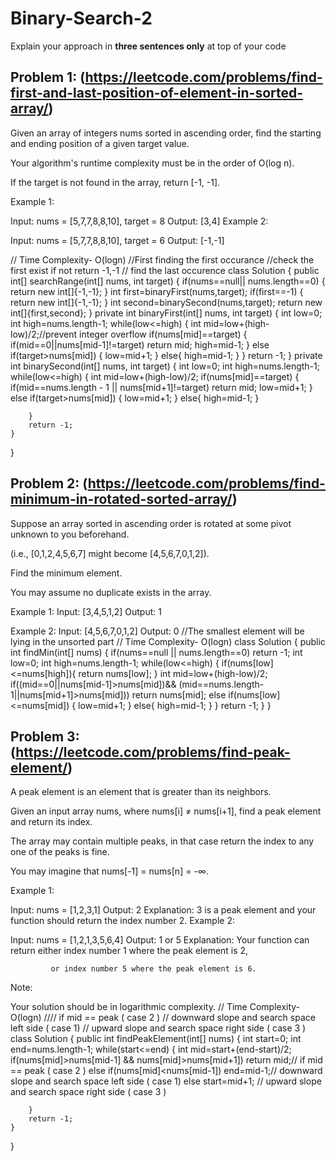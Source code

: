 # Binary-Search-2
Explain your approach in **three sentences only** at top of your code


## Problem 1: (https://leetcode.com/problems/find-first-and-last-position-of-element-in-sorted-array/)

Given an array of integers nums sorted in ascending order, find the starting and ending position of a given target value.

Your algorithm's runtime complexity must be in the order of O(log n).

If the target is not found in the array, return [-1, -1].

Example 1:

Input: nums = [5,7,7,8,8,10], target = 8
Output: [3,4]
Example 2:

Input: nums = [5,7,7,8,8,10], target = 6
Output: [-1,-1]

// Time Complexity- O(logn)
//First finding the first occurance
//check the first exist if not return -1,-1
// find the last occurence
class Solution {
    public int[] searchRange(int[] nums, int target) {
       if(nums==null|| nums.length==0)
       {
        return new int[]{-1,-1};
       } 
       int first=binaryFirst(nums,target);
if(first==-1)
{
    return new int[]{-1,-1};
}
int second=binarySecond(nums,target);
return new int[]{first,second};
    }
    private int binaryFirst(int[] nums, int target)
    {
        int low=0;
        int high=nums.length-1;
        while(low<=high)
        {
            int mid=low+(high-low)/2;//prevent integer overflow
            if(nums[mid]==target)
            {
                if(mid==0||nums[mid-1]!=target) return mid;
                high=mid-1;
            }
            else if(target>nums[mid])
            {
                low=mid+1;
            }
            else{
                high=mid-1;
            }
        }
        return -1;
    }
    private int binarySecond(int[] nums, int target)
    {
        int low=0;
        int high=nums.length-1;
        while(low<=high)
        {
            int mid=low+(high-low)/2;
            if(nums[mid]==target)
            {
                if(mid==nums.length - 1 || nums[mid+1]!=target) return mid;
                low=mid+1;
            }
            else if(target>nums[mid])
            {
                low=mid+1;
            }
            else{
                high=mid-1;
            }

        }
        return -1;
    }
}

## Problem 2: (https://leetcode.com/problems/find-minimum-in-rotated-sorted-array/)

Suppose an array sorted in ascending order is rotated at some pivot unknown to you beforehand.

(i.e., [0,1,2,4,5,6,7] might become [4,5,6,7,0,1,2]).

Find the minimum element.

You may assume no duplicate exists in the array.

Example 1:
Input: [3,4,5,1,2]
Output: 1

Example 2:
Input: [4,5,6,7,0,1,2]
Output: 0
//The smallest element will be lying in the unsorted part
// Time Complexity- O(logn)
class Solution {
    public int findMin(int[] nums) {
        if(nums==null || nums.length==0) return -1;
        int low=0;
        int high=nums.length-1;
        while(low<=high)
        {
            if(nums[low]<=nums[high]){
                return nums[low];
            }
            int mid=low+(high-low)/2;
if((mid==0||nums[mid-1]>nums[mid])&& (mid==nums.length-1||nums[mid+1]>nums[mid])) return nums[mid];
            else if(nums[low]<=nums[mid])
            {
                low=mid+1;
            }
            else{
                high=mid-1;
            }
        }
        return -1;
    }
}

## Problem 3: (https://leetcode.com/problems/find-peak-element/)
A peak element is an element that is greater than its neighbors.

Given an input array nums, where nums[i] ≠ nums[i+1], find a peak element and return its index.

The array may contain multiple peaks, in that case return the index to any one of the peaks is fine.

You may imagine that nums[-1] = nums[n] = -∞.

Example 1:

Input: nums = [1,2,3,1]
Output: 2
Explanation: 3 is a peak element and your function should return the index number 2.
Example 2:

Input: nums = [1,2,1,3,5,6,4]
Output: 1 or 5 
Explanation: Your function can return either index number 1 where the peak element is 2, 

             or index number 5 where the peak element is 6.
Note:

Your solution should be in logarithmic complexity.
// Time Complexity- O(logn)
//// if mid == peak ( case 2 )
// downward slope and search space left side ( case 1)
// upward slope and search space right side ( case 3 )
class Solution {
    public int findPeakElement(int[] nums) {
        int start=0;
        int end=nums.length-1;
        while(start<=end)
        {
            int mid=start+(end-start)/2;
            if(nums[mid]>nums[mid-1] && nums[mid]>nums[mid+1]) return mid;// if mid == peak ( case 2 )
            else if(nums[mid]<nums[mid-1]) end=mid-1;// downward slope and search space left side ( case 1)
            else start=mid+1; // upward slope and search space right side ( case 3 )

        }
        return -1;
    }
}


